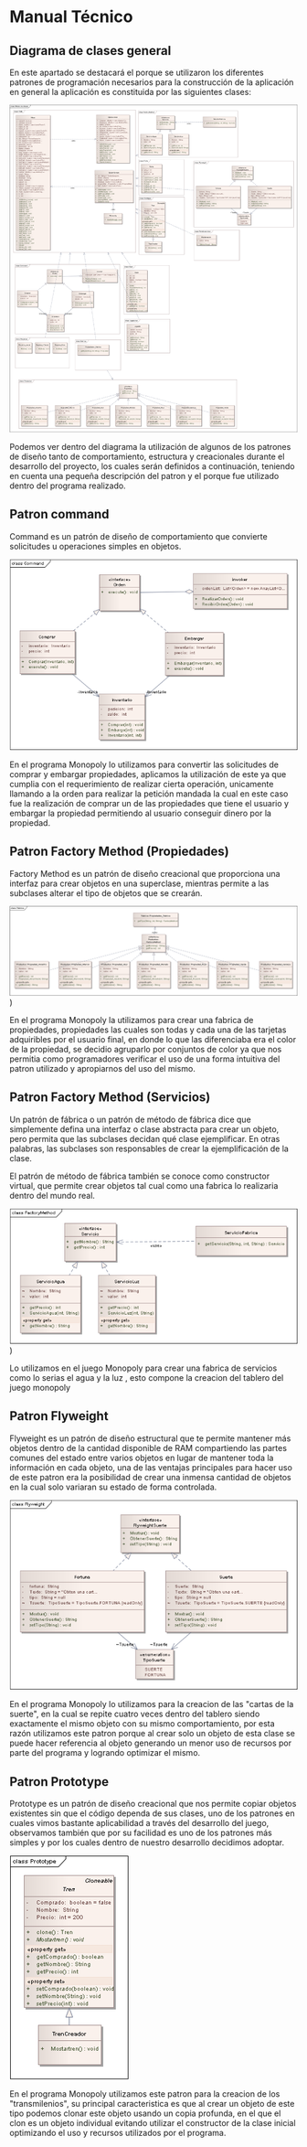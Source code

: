 # Manual Técnico

## Diagrama de clases general

En este apartado se destacará el porque se utilizaron los diferentes patrones de programación necesarios para la construcción de la aplicación en general la aplicación es constituida por las siguientes clases:

![Diagrama de Clases general](https://raw.githubusercontent.com/Juferoga/modelos-i-final/main/diagramas/Diagrama_de_clases_general.png)

Podemos ver dentro del diagrama la utilización de algunos de los patrones de diseño tanto de comportamiento, estructura y creacionales durante el desarrollo del proyecto, los cuales serán definidos a continuación, teniendo en cuenta una pequeña descripción del patron y el porque fue utilizado dentro del programa realizado.

## Patron command

Command es un patrón de diseño de comportamiento que convierte solicitudes u operaciones simples en objetos.

![Diagrama de Clases Patron Command](https://raw.githubusercontent.com/Juferoga/modelos-i-final/main/diagramas/Diagrama_de_clases_command.png)

En el programa Monopoly lo utilizamos para convertir las solicitudes de comprar y embargar propiedades, aplicamos la utilización de este ya que cumplia con el requerimiento de realizar cierta operación, unicamente llamando a la orden para realizar la petición mandada la cual en este caso fue la realización de comprar un de las propiedades que tiene el usuario y embargar la propiedad permitiendo al usuario conseguir dinero por la propiedad. 

## Patron Factory Method (Propiedades)

Factory Method es un patrón de diseño creacional que proporciona una interfaz para crear objetos en una superclase, mientras permite a las subclases alterar el tipo de objetos que se crearán.

![Diagrama de Clases Patron Factory Method](https://raw.githubusercontent.com/Juferoga/modelos-i-final/main/diagramas/Diagrama_de_clases_FactoryPropiedades.png))

En el programa Monopoly la utilizamos para crear una fabrica de propiedades, propiedades las cuales son todas y cada una de las tarjetas adquiribles por el usuario final, en donde lo que las diferenciaba era el color de la propiedad, se decidio agruparlo por conjuntos de color ya que nos permitia como programadores verificar el uso de una forma intuitiva del patron utilizado y apropiarnos del uso del mismo.
 
## Patron Factory Method (Servicios)

Un patrón de fábrica o un patrón de método de fábrica dice que simplemente defina una interfaz o clase abstracta para crear un objeto, pero permita que las subclases decidan qué clase ejemplificar. En otras palabras, las subclases son responsables de crear la ejemplificación de la clase.

El patrón de método de fábrica también se conoce como constructor virtual, que permite crear objetos tal cual como una fabrica lo realizaria dentro del mundo real.

![Diagrama de Clases Patron Factory Method](https://raw.githubusercontent.com/Juferoga/modelos-i-final/main/diagramas/Diagrama_de_clases_FactoryServicios.png))

Lo utilizamos  en el juego Monopoly para crear una fabrica de servicios como lo serias el agua y la luz , esto compone la creacion del tablero del juego monopoly

## Patron Flyweight

Flyweight es un patrón de diseño estructural que te permite mantener más objetos dentro de la cantidad disponible de RAM compartiendo las partes comunes del estado entre varios objetos en lugar de mantener toda la información en cada objeto, una de las ventajas principales para hacer uso de este patron era la posibilidad de crear una inmensa cantidad de objetos en la cual solo variaran su estado de forma controlada.

![Diagrama de Clases Patron Flyweight](https://raw.githubusercontent.com/Juferoga/modelos-i-final/main/diagramas/Diagrama_de_clases_flyweight.png)

En el programa Monopoly lo utilizamos para la creacion de las "cartas de la suerte", en la cual se repite cuatro veces dentro del tablero siendo exactamente el mismo objeto con su mismo comportamiento, por esta razón utilizamos este patron porque al crear solo  un objeto de esta clase  se puede hacer referencia al objeto generando un menor uso de recursos por parte del programa y logrando optimizar el mismo.     
## Patron Prototype

Prototype es un patrón de diseño creacional que nos permite copiar objetos existentes sin que el código dependa de sus clases, uno de los patrones en cuales vimos bastante aplicabilidad a través del desarrollo del juego, observamos también que por su facilidad es uno de los patrones más simples y por los cuales dentro de nuestro desarrollo decidimos adoptar.

![Diagrama de Clases Patron Prototype](https://raw.githubusercontent.com/Juferoga/modelos-i-final/main/diagramas/Diagrama_de_clases_prototype.png)

En el programa Monopoly utilizamos este patron para la creacion de los "transmilenios", su principal caracteristica es que al crear un objeto de este tipo podemos clonar este objeto usando un copia profunda, en el que el clon es un objeto individual evitando utilizar el constructor de la clase inicial optimizando el uso y recursos utilizados por el programa.